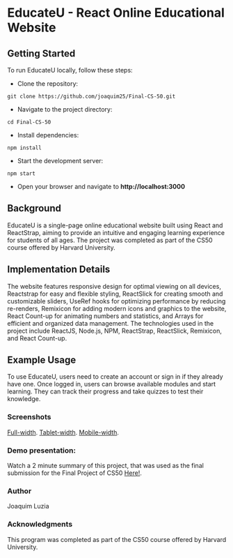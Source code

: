 # EducateU - React Online Educational Website

## Getting Started
To run EducateU locally, follow these steps:

- Clone the repository: 
```
git clone https://github.com/joaquim25/Final-CS-50.git
```
- Navigate to the project directory: 
```
cd Final-CS-50
```
- Install dependencies: 
```
npm install
```
- Start the development server: 
```
npm start
```
- Open your browser and navigate to **http://localhost:3000**

## Background
EducateU is a single-page online educational website built using React and ReactStrap, aiming to provide an intuitive and engaging learning experience for students of all ages. The project was completed as part of the CS50 course offered by Harvard University.

## Implementation Details
The website features responsive design for optimal viewing on all devices, Reactstrap for easy and flexible styling, ReactSlick for creating smooth and customizable sliders, UseRef hooks for optimizing performance by reducing re-renders, Remixicon for adding modern icons and graphics to the website, React Count-up for animating numbers and statistics, and Arrays for efficient and organized data management. The technologies used in the project include ReactJS, Node.js, NPM, ReactStrap, ReactSlick, Remixicon, and React Count-up.

## Example Usage
To use EducateU, users need to create an account or sign in if they already have one. Once logged in, users can browse available modules and start learning. They can track their progress and take quizzes to test their knowledge.

### Screenshots
[Full-width](https://freeimage.host/i/localhost-3000.HvYe3N4).
[Tablet-width](https://freeimage.host/i/med.HvYefx2).
[Mobile-width](https://freeimage.host/i/mob.HvYeFDl).

### Demo presentation:
Watch a 2 minute summary of this project, that was used as the final submission for the Final Project of CS50 [Here!](https://www.youtube.com/watch?v=mo4FGHnETcc&ab_channel=JoaquimJos%C3%A9).

### Author
Joaquim Luzia

### Acknowledgments
This program was completed as part of the CS50 course offered by Harvard University.
